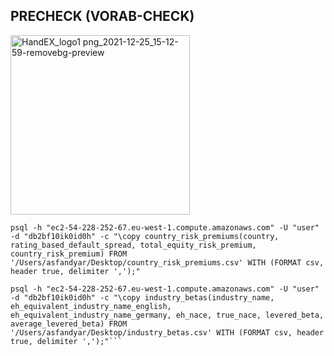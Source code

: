 ## PRECHECK (VORAB-CHECK)


<img width="287" alt="HandEX_logo1 png_2021-12-25_15-12-59-removebg-preview" src="https://user-images.githubusercontent.com/4105873/147386876-b90519b8-d6cc-45e4-83ea-91e2bcf72a4e.png">


```
psql -h "ec2-54-228-252-67.eu-west-1.compute.amazonaws.com" -U "user" -d "db2bf10ik0id0h" -c "\copy country_risk_premiums(country, rating_based_default_spread, total_equity_risk_premium, country_risk_premium) FROM '/Users/asfandyar/Desktop/country_risk_premiums.csv' WITH (FORMAT csv, header true, delimiter ',');"
```

```
psql -h "ec2-54-228-252-67.eu-west-1.compute.amazonaws.com" -U "user" -d "db2bf10ik0id0h" -c "\copy industry_betas(industry_name, eh_equivalent_industry_name_english, eh_equivalent_industry_name_germany, eh_nace, true_nace, levered_beta, average_levered_beta) FROM '/Users/asfandyar/Desktop/industry_betas.csv' WITH (FORMAT csv, header true, delimiter ',');"```
